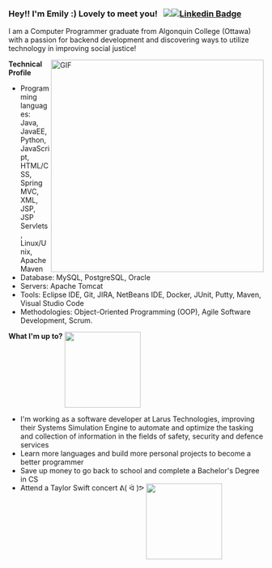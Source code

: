 ### Hey!! I'm Emily :) Lovely to meet you! &nbsp; ![](https://visitor-badge.glitch.me/badge?page_id=emilyphan0085.emilyphan0085)[![Linkedin Badge](https://img.shields.io/badge/-LinkedIn-0e76a8?style=flat-square&logo=Linkedin&logoColor=white)](https://www.linkedin.com/in/ngoc-phan-emily)

I am a Computer Programmer graduate from Algonquin College (Ottawa) with a passion for backend development and discovering ways to utilize technology in improving social justice! 

<img align="right" alt="GIF" src="https://c.tenor.com/0LLgfhThKwsAAAAC/aesthetic-room.gif" width="420"/>

**Technical Profile**

- Programming languages: Java, JavaEE, Python, JavaScript, HTML/CSS, Spring MVC, XML, JSP, JSP Servlets, Linux/Unix, Apache Maven
- Database: MySQL, PostgreSQL, Oracle
- Servers: Apache Tomcat
- Tools: Eclipse IDE, Git, JIRA, NetBeans IDE, Docker, JUnit, Putty, Maven, Visual Studio Code
- Methodologies: Object-Oriented Programming (OOP), Agile Software Development, Scrum.

**What I'm up to?** <img align="top" src="https://media.giphy.com/media/t5RMni2zWxBblot9mP/giphy.gif" width="150"> 

- I'm working as a software developer at Larus Technologies, improving their Systems Simulation Engine to automate and optimize the tasking and collection of information in the fields of safety, security and defence services                                                                        
- Learn more languages and build more personal projects to become a better programmer 
- Save up money to go back to school and complete a Bachelor's Degree in CS
- Attend a Taylor Swift concert ᕕ( ᐛ )ᕗ <img align="top" src="https://media.giphy.com/media/mBLtaNctaoxW6ewnRA/giphy.gif" width="150"> 
<!--
**emilyphan0085/emilyphan0085** is a ✨ _special_ ✨ repository because its `README.md` (this file) appears on your GitHub profile.

Here are some ideas to get you started:

- 🔭 I’m currently working on ...
- 🌱 I’m currently learning ...
- 👯 I’m looking to collaborate on ...
- 🤔 I’m looking for help with ...
- 💬 Ask me about ...
- 📫 How to reach me: ...
- 😄 Pronouns: ...
- ⚡ Fun fact: ...
-->
